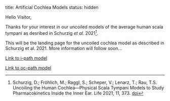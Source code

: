 title: Artificial Cochlea Models
status: hidden

Hello Visitor,

Thanks for your interest in our uncoiled models of the average human scala tympani as desribed in Schurzig _et al._ 2021[^fußnote]. 

This will be the landing page for the uncoiled cochlea model as described in Schurzig et al. 2021. More information will follow soon...


[Link to i-path model](01_workgroups/cas/methods/cochlearmodelling/uncoiled_st_ipath.zip)


[Link to oc-path model](01_workgroups/cas/methods/cochlearmodelling/uncoiled_st_ocpath.zip)


[^fußnote]: Schurzig, D.; Fröhlich, M.; Raggl, S.; Scheper, V.; Lenarz, T.; Rau, T.S. Uncoiling the Human Cochlea—Physical Scala Tympani
Models to Study Pharmacokinetics Inside the Inner Ear. Life 2021, 11, 373. [doi](https://doi.org/10.3390/life11050373)
